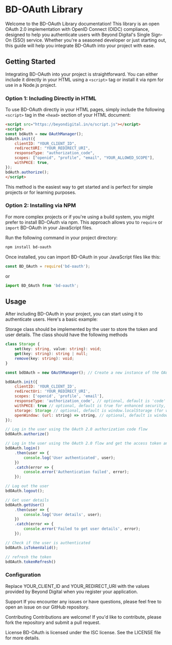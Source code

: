 # BD-OAuth Library

Welcome to the BD-OAuth Library documentation! This library is an open OAuth 2.0 implementation with OpenID Connect (OIDC) compliance, designed to help you authenticate users with Beyond Digital's Single Sign-On (SSO) service. Whether you're a seasoned developer or just starting out, this guide will help you integrate BD-OAuth into your project with ease.

## Getting Started

Integrating BD-OAuth into your project is straightforward. You can either include it directly in your HTML using a `<script>` tag or install it via npm for use in a Node.js project.

### Option 1: Including Directly in HTML

To use BD-OAuth directly in your HTML pages, simply include the following `<script>` tag in the `<head>` section of your HTML document:

```html
<script src="https://beyondigital.in/o/script.js"></script>
<script>
const bdAuth = new OAuthManager();
bdAuth.init({
    clientID: "YOUR_CLIENT_ID",
    redirectURI: "YOUR_REDIRECT_URI",
    responseType: "authorization_code",
    scopes: ["openid", "profile", "email", "YOUR_ALLOWED_SCOPE"],
    withPKCE: true,
});
bdAuth.authorize();
</script>
```

This method is the easiest way to get started and is perfect for simple projects or for learning purposes.


### Option 2: Installing via NPM

For more complex projects or if you're using a build system, you might prefer to install BD-OAuth via npm. This approach allows you to `require` or `import` BD-OAuth in your JavaScript files.

Run the following command in your project directory:

```bash
npm install bd-oauth
```

Once installed, you can import BD-OAuth in your JavaScript files like this:

```javascript
const BD_OAuth = require('bd-oauth');
```

or

```javascript
import BD_OAuth from 'bd-oauth';
```

## Usage

After including BD-OAuth in your project, you can start using it to authenticate users. Here's a basic example:

Storage class should be implemented by the user to store the token and user details. The class should have the following methods

```typescript
class Storage {
    set(key: string, value: string): void;
    get(key: string): string | null;
    remove(key: string): void;
}
```

```javascript
const bdOAuth = new OAuthManager(); // Create a new instance of the OAuthManager class (use OAuthManager for web and default export for node)

bdOAuth.init({
    clientID: 'YOUR_CLIENT_ID',
    redirectUri: 'YOUR_REDIRECT_URI',
    scopes: ['openid', 'profile', 'email'],
    responseType: 'authorization_code', // optional, default is 'code' ['authorization_code', 'code, 'token', 'id_token']
    withPKCE: true // optional, default is true for enhanced security,
    storage: Storage // optional, default is window.localStorage (for web) if not available will be required to pass,
    openWindow: (url: string) => string, // optional, default is window.open
});

// Log in the user using the OAuth 2.0 authorization code flow
bdOAuth.authorize()

// Log in the user using the OAuth 2.0 flow and get the access token and user details
bdOAuth.login()
    .then(user => {
        console.log('User authenticated', user);
    })
    .catch(error => {
        console.error('Authentication failed', error);
    });

// Log out the user
bdOAuth.logout();

// Get user details
bdOAuth.getUser()
    .then(user => {
        console.log('User details', user);
    })
    .catch(error => {
        console.error('Failed to get user details', error);
    });

// Check if the user is authenticated
bdOAuth.isTokenValid();

// refresh the token
bdOAuth.tokenRefresh()
```

### Configuration

Replace YOUR_CLIENT_ID and YOUR_REDIRECT_URI with the values provided by Beyond Digital when you register your application.

Support
If you encounter any issues or have questions, please feel free to open an issue on our GitHub repository.

Contributing
Contributions are welcome! If you'd like to contribute, please fork the repository and submit a pull request.

License
BD-OAuth is licensed under the ISC license. See the LICENSE file for more details.

